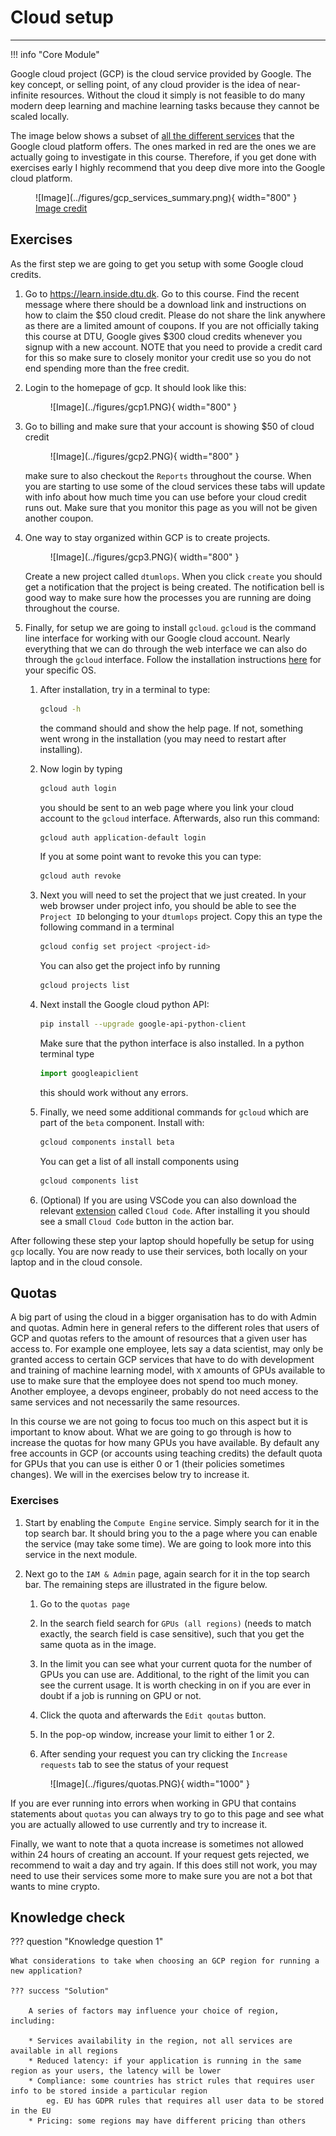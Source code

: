 # Cloud setup

---

!!! info "Core Module"

Google cloud project (GCP) is the cloud service provided by Google. The key concept, or selling point, of any cloud
provider is the idea of near-infinite resources. Without the cloud it simply is not feasible to do many modern
deep learning and machine learning tasks because they cannot be scaled locally.

The image below shows a subset of [all the different services](https://cloud.google.com/products) that the Google cloud
platform offers. The ones marked in red are the ones we are actually going to investigate in this course. Therefore, if
you get done with exercises early I highly recommend that you deep dive more into the Google cloud platform.

<figure markdown>
![Image](../figures/gcp_services_summary.png){ width="800"  }
<figcaption> <a href="https://www.pintonista.com/google-cloud-platform-intro/"> Image credit </a> </figcaption>
</figure>

## Exercises

As the first step we are going to get you setup with some Google cloud credits.

1. Go to <https://learn.inside.dtu.dk>. Go to this course. Find the recent message where there should be a download
    link and instructions on how to claim the $50 cloud credit. Please do not share the link anywhere as there are a
    limited amount of coupons. If you are not officially taking this course at DTU, Google gives $300 cloud credits
    whenever you signup with a new account. NOTE that you need to provide a credit card for this so make
    sure to closely monitor your credit use so you do not end spending more than the free credit.

2. Login to the homepage of gcp. It should look like this:

    <figure markdown>
    ![Image](../figures/gcp1.PNG){ width="800"  }
    </figure>

3. Go to billing and make sure that your account is showing $50 of cloud credit

    <figure markdown>
    ![Image](../figures/gcp2.PNG){ width="800"  }
    </figure>

    make sure to also checkout the `Reports` throughout the course. When you are starting to use some of the cloud
    services these tabs will update with info about how much time you can use before your cloud credit runs out.
    Make sure that you monitor this page as you will not be given another coupon.

4. One way to stay organized within GCP is to create projects.

    <figure markdown>
        ![Image](../figures/gcp3.PNG){ width="800"  }
    </figure>

    Create a new project called `dtumlops`. When you click `create` you should get a notification that the project
    is being created. The notification bell is good way to make sure how the processes you are running are doing
    throughout the course.

5. Finally, for setup we are going to install `gcloud`. `gcloud` is the command line interface for working with
    our Google cloud account. Nearly everything that we can do through the web interface we can also do through
    the `gcloud` interface. Follow the installation instructions [here](https://cloud.google.com/sdk/docs/install)
    for your specific OS.

    1. After installation, try in a terminal to type:

        ```bash
        gcloud -h
        ```

        the command should and show the help page. If not, something went wrong in the installation
        (you may need to restart after installing).

    2. Now login by typing

        ```bash
        gcloud auth login
        ```

        you should be sent to an web page where you link your cloud account to the `gcloud` interface.
        Afterwards, also run this command:

        ```bash
        gcloud auth application-default login
        ```

        If you at some point want to revoke this you can type:

        ```bash
        gcloud auth revoke
        ```

    3. Next you will need to set the project that we just created. In your web browser under project info,
        you should be able to see the `Project ID` belonging to your `dtumlops` project. Copy this an type
        the following command in a terminal

        ```bash
        gcloud config set project <project-id>
        ```

        You can also get the project info by running

        ```bash
        gcloud projects list
        ```

    4. Next install the Google cloud python API:

        ```bash
        pip install --upgrade google-api-python-client
        ```

        Make sure that the python interface is also installed. In a python terminal type

        ```python
        import googleapiclient
        ```

        this should work without any errors.

    5. Finally, we need some additional commands for `gcloud` which are part of the `beta` component.
        Install with:

        ```bash
        gcloud components install beta
        ```

        You can get a list of all install components using

        ```bash
        gcloud components list
        ```

    6. (Optional) If you are using VSCode you can also download the relevant
        [extension](https://marketplace.visualstudio.com/items?itemName=GoogleCloudTools.cloudcode)
        called `Cloud Code`. After installing it you should see a small `Cloud Code` button in the action bar.

After following these step your laptop should hopefully be setup for using `gcp` locally. You are now ready to use their
services, both locally on your laptop and in the cloud console.

## Quotas

A big part of using the cloud in a bigger organisation has to do with Admin and quotas. Admin here in general refers
to the different roles that users of GCP and quotas refers to the amount of resources that a given user has access to.
For example one employee, lets say a data scientist, may only be granted access to certain GCP services that have to do
with development and training of machine learning model, with `X` amounts of GPUs available to use to make sure that the
employee does not spend too much money. Another employee, a devops engineer, probably do not need access to the same
services and not necessarily the same resources.

In this course we are not going to focus too much on this aspect but it is important to know about. What we are going
to go through is how to increase the quotas for how many GPUs you have available. By default any free accounts in GCP
(or accounts using teaching credits) the default quota for GPUs that you can use is either 0 or 1 (their policies
sometimes changes). We will in the exercises below try to increase it.

### Exercises

1. Start by enabling the `Compute Engine` service. Simply search for it in the top search bar. It should bring you
    to the a page where you can enable the service (may take some time). We are going to look more into this service
    in the next module.

2. Next go to the `IAM & Admin` page, again search for it in the top search bar. The remaining steps are illustrated
    in the figure below.

    1. Go to the `quotas page`

    2. In the search field search for `GPUs (all regions)` (needs to match exactly, the search field is case sensitive),
        such that you get the same quota as in the image.

    3. In the limit you can see what your current quota for the number of GPUs you can use are. Additional, to the
        right of the limit you can see the current usage. It is worth checking in on if you are ever in doubt if a job
        is running on GPU or not.

    4. Click the quota and afterwards the `Edit qoutas` button.

    5. In the pop-op window, increase your limit to either 1 or 2.

    6. After sending your request you can try clicking the `Increase requests` tab to see the status of your request

    <figure markdown>
        ![Image](../figures/quotas.PNG){ width="1000" }
    </figure>

If you are ever running into errors when working in GPU that contains statements about `quotas` you can always try to
go to this page and see what you are actually allowed to use currently and try to increase it.

Finally, we want to note that a quota increase is sometimes not allowed within 24 hours of creating an account. If your
request gets rejected, we recommend to wait a day and try again. If this does still not work, you may need to use their
services some more to make sure you are not a bot that wants to mine crypto.

## Knowledge check

??? question "Knowledge question 1"

    What considerations to take when choosing an GCP region for running a new application?

    ??? success "Solution"

        A series of factors may influence your choice of region, including:

        * Services availability in the region, not all services are available in all regions
        * Reduced latency: if your application is running in the same region as your users, the latency will be lower
        * Compliance: some countries has strict rules that requires user info to be stored inside a particular region
            eg. EU has GDPR rules that requires all user data to be stored in the EU
        * Pricing: some regions may have different pricing than others
